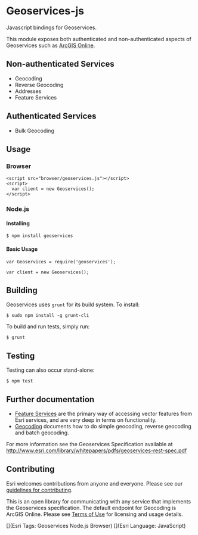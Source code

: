 # Geoservices-js

Javascript bindings for Geoservices.
 
This module exposes both authenticated and non-authenticated aspects of Geoservices such as [ArcGIS Online](http://www.arcgis.com/).

## Non-authenticated Services

* Geocoding
* Reverse Geocoding
* Addresses
* Feature Services

## Authenticated Services

* Bulk Geocoding

## Usage

### Browser

    <script src="browser/geoservices.js"></script>
    <script>
      var client = new Geoservices();
    </script>

### Node.js

#### Installing

    $ npm install geoservices

#### Basic Usage

    var Geoservices = require('geoservices');

    var client = new Geoservices();

## Building

Geoservices uses `grunt` for its build system.  To install:

    $ sudo npm install -g grunt-cli

To build and run tests, simply run:

    $ grunt

## Testing

Testing can also occur stand-alone:

    $ npm test

## Further documentation

* [Feature Services](docs/FeatureServices.md) are the primary way of accessing vector features from Esri services, and are very deep in terms on functionality.
* [Geocoding](docs/Geocoding.md) documents how to do simple geocoding, reverse geocoding and batch geocoding.

For more information see the Geoservices Specification available at http://www.esri.com/library/whitepapers/pdfs/geoservices-rest-spec.pdf

## Contributing

Esri welcomes contributions from anyone and everyone. Please see our [guidelines for contributing](https://github.com/esri/contributing).

This is an open library for communicating with any service that implements the Geoservices specification.  The default endpoint for Geocoding is ArcGIS Online.  Please see [Terms of Use](http://resources.arcgis.com/en/help/arcgis-rest-api/#/ArcGIS_Online_services_licensing/02r3000001mv000000/) for licensing and usage details.


[](Esri Tags: Geoservices Node.js Browser)
[](Esri Language: JavaScript)
